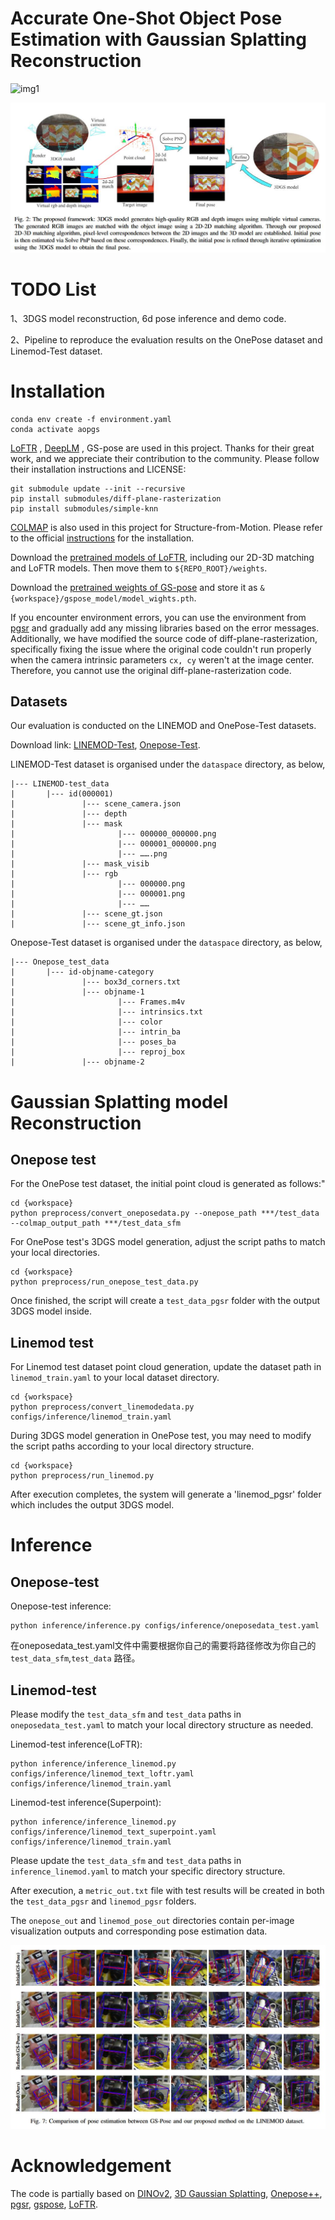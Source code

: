 # Accurate One-Shot Object Pose Estimation with Gaussian Splatting Reconstruction



![img1](./fig/img1.png)

![img2](./fig/img2.jpeg)

# TODO List

1、3DGS model reconstruction, 6d pose inference and demo code.

2、Pipeline to reproduce the evaluation results on the OnePose dataset and Linemod-Test dataset.

# Installation

```
conda env create -f environment.yaml
conda activate aopgs
```

[LoFTR](https://github.com/zju3dv/LoFTR) , [DeepLM](https://github.com/hjwdzh/DeepLM) , GS-pose are used in this project. Thanks for their great work, and we  appreciate their contribution to the community. Please follow their  installation instructions and LICENSE:

```
git submodule update --init --recursive
pip install submodules/diff-plane-rasterization
pip install submodules/simple-knn
```

[COLMAP](https://colmap.github.io/) is also used in this project for Structure-from-Motion. Please refer to the official [instructions](https://colmap.github.io/install.html) for the installation.

Download the [pretrained models of LoFTR](https://zjueducn-my.sharepoint.com/:f:/g/personal/12121064_zju_edu_cn/EhRhr5PMG-ZLkQjClFCUYhIB_6-307bBmepX_5Cej4Z_wg?e=tSNHMn), including our 2D-3D matching and LoFTR models. Then move them to `${REPO_ROOT}/weights`.

Download the [pretrained weights of GS-pose](https://drive.google.com/file/d/1VgOAemCrEeW_nT6qQ3R12oz_3UZmQILy/view?usp=sharing) and store it as `&{workspace}/gspose_model/model_wights.pth`.

If you encounter environment errors, you can use the environment from [pgsr](https://github.com/zju3dv/PGSR) and gradually add any missing libraries based on the error messages.  Additionally, we have modified the source code of  diff-plane-rasterization, specifically fixing the issue where the  original code couldn't run properly when the camera intrinsic parameters `cx, cy` weren't at the image center. Therefore, you cannot use the original diff-plane-rasterization code.



## Datasets

Our evaluation is conducted on the LINEMOD and OnePose-Test datasets. 

Download link: [LINEMOD-Test](https://bop.felk.cvut.cz/datasets/), [Onepose-Test](https://github.com/zju3dv/OnePose_Plus_Plus/blob/main/doc/dataset_document.md).

LINEMOD-Test dataset is organised under the `dataspace` directory, as below,

```
|--- LINEMOD-test_data
|       |--- id(000001)
|               |--- scene_camera.json
|               |--- depth
|               |--- mask
|                       |--- 000000_000000.png
|                       |--- 000001_000000.png
|                       |--- …….png
|               |--- mask_visib
|               |--- rgb
|                       |--- 000000.png
|                       |--- 000001.png
|                       |--- ……
|               |--- scene_gt.json
|               |--- scene_gt_info.json

```

Onepose-Test dataset is organised under the `dataspace` directory, as below,

```
|--- Onepose_test_data
|       |--- id-objname-category
|               |--- box3d_corners.txt
|               |--- objname-1
|                       |--- Frames.m4v
|                       |--- intrinsics.txt
|                       |--- color
|                       |--- intrin_ba
|                       |--- poses_ba
|                       |--- reproj_box
|               |--- objname-2
```



# Gaussian Splatting model Reconstruction

## Onepose test 

For the OnePose test dataset, the initial point cloud is generated as follows:"

```
cd {workspace}
python preprocess/convert_oneposedata.py --onepose_path ***/test_data --colmap_output_path ***/test_data_sfm
```

For OnePose test's 3DGS model generation, adjust the script paths to match your local directories.

```
cd {workspace}
python preprocess/run_onepose_test_data.py
```

Once finished, the script will create a `test_data_pgsr` folder with the output 3DGS model inside.

## Linemod test

For Linemod test dataset point cloud generation, update the dataset path in `linemod_train.yaml` to your local dataset directory.

```
cd {workspace}
python preprocess/convert_linemodedata.py configs/inference/linemod_train.yaml
```

During 3DGS model generation in OnePose test, you may need to modify the script paths according to your local directory structure.

```
cd {workspace}
python preprocess/run_linemod.py
```

After execution completes, the system will generate a 'linemod_pgsr' folder which includes the output 3DGS model.



# Inference 

## Onepose-test

Onepose-test inference:

```
python inference/inference.py configs/inference/oneposedata_test.yaml
```

在oneposedata_test.yaml文件中需要根据你自己的需要将路径修改为你自己的 `test_data_sfm`,`test_data` 路径。



## Linemod-test

Please modify the `test_data_sfm` and `test_data` paths in  `oneposedata_test.yaml` to match your local directory structure as  needed.



Linemod-test inference(LoFTR):

```
python inference/inference_linemod.py configs/inference/linemod_text_loftr.yaml configs/inference/linemod_train.yaml
```

Linemod-test inference(Superpoint):

```
python inference/inference_linemod.py configs/inference/linemod_text_superpoint.yaml configs/inference/linemod_train.yaml
```

Please update the `test_data_sfm` and `test_data` paths in `inference_linemod.yaml` to match your specific directory structure.

After execution, a `metric_out.txt` file with test results will be  created in both the `test_data_pgsr` and `linemod_pgsr` folders.

The `onepose_out` and `linemod_pose_out` directories contain per-image  visualization outputs and corresponding pose estimation data.

![img3](./fig/img3.jpeg)

# Acknowledgement

The code is partially based on [DINOv2](https://github.com/facebookresearch/dinov2), [3D Gaussian Splatting](https://github.com/graphdeco-inria/gaussian-splatting?tab=readme-ov-file), [Onepose++](https://zju3dv.github.io/onepose_plus_plus/), [pgsr](https://github.com/zju3dv/PGSR), [gspose](), [LoFTR](https://zju3dv.github.io/loftr/). 





